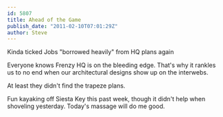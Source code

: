 ```yaml
---
id: 5807
title: Ahead of the Game
publish_date: "2011-02-10T07:01:29Z"
author: Steve
---
```

Kinda ticked Jobs "borrowed heavily" from HQ plans again

Everyone knows Frenzy HQ is on the bleeding edge. That's why it rankles us to no end when our architectural designs show up on the interwebs.

At least they didn't find the trapeze plans.

Fun kayaking off Siesta Key this past week, though it didn't help when shoveling yesterday. Today's massage will do me good.
